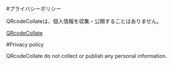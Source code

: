 #プライバシーポリシー

QRcodeCollateは、個人情報を収集・公開することはありません。

[QRcodeCollate](QRcodeCollate.policy.html)

#Privacy policy

QRcodeCollate do not collect or publish any personal information.

